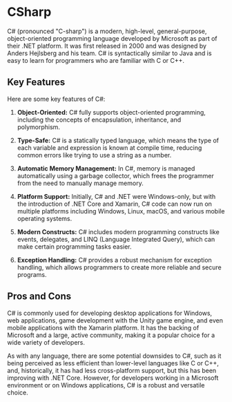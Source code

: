 # CSharp

C# (pronounced "C-sharp") is a modern, high-level, general-purpose, object-oriented programming language developed by Microsoft as part of their .NET platform. It was first released in 2000 and was designed by Anders Hejlsberg and his team. C# is syntactically similar to Java and is easy to learn for programmers who are familiar with C or C++.

## Key Features

Here are some key features of C#:

1. **Object-Oriented:** C# fully supports object-oriented programming, including the concepts of encapsulation, inheritance, and polymorphism.

2. **Type-Safe:** C# is a statically typed language, which means the type of each variable and expression is known at compile time, reducing common errors like trying to use a string as a number.

3. **Automatic Memory Management:** In C#, memory is managed automatically using a garbage collector, which frees the programmer from the need to manually manage memory.

4. **Platform Support:** Initially, C# and .NET were Windows-only, but with the introduction of .NET Core and Xamarin, C# code can now run on multiple platforms including Windows, Linux, macOS, and various mobile operating systems.

5. **Modern Constructs:** C# includes modern programming constructs like events, delegates, and LINQ (Language Integrated Query), which can make certain programming tasks easier.

6. **Exception Handling:** C# provides a robust mechanism for exception handling, which allows programmers to create more reliable and secure programs.

## Pros and Cons

C# is commonly used for developing desktop applications for Windows, web applications, game development with the Unity game engine, and even mobile applications with the Xamarin platform. It has the backing of Microsoft and a large, active community, making it a popular choice for a wide variety of developers.

As with any language, there are some potential downsides to C#, such as it being perceived as less efficient than lower-level languages like C or C++, and, historically, it has had less cross-platform support, but this has been improving with .NET Core. However, for developers working in a Microsoft environment or on Windows applications, C# is a robust and versatile choice.
